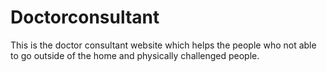 # Doctorconsultant
This is the doctor consultant website which helps the people who not able to go outside of the home and physically challenged people.
